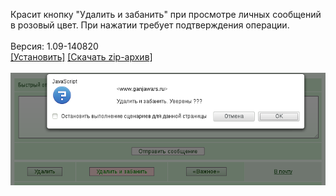 Красит кнопку "Удалить и забанить" при просмотре личных сообщений в розовый цвет. При нажатии требует подтверждения операции.
<br>
<br>
Версия: 1.09-140820
<br>
[[Установить]](https://raw.githubusercontent.com/MyRequiem/comfortablePlayingInGW/master/separatedScripts/DelAndAddBlackSms/delAndAddBlackSms.user.js) [[Скачать zip-архив]](https://raw.githubusercontent.com/MyRequiem/comfortablePlayingInGW/master/separatedScripts/DelAndAddBlackSms/delAndAddBlackSms.user.js.zip)
<br>
<br>
![DelAndAddBlackSms](https://raw.githubusercontent.com/MyRequiem/comfortablePlayingInGW/master/imgs/DelAndAddBlackSms/screen.png)
<br>
